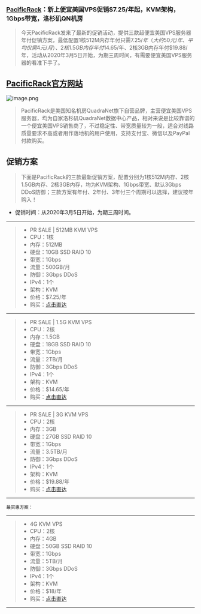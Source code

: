 
### [PacificRack](https://bit.ly/2QFVgkl)：新上便宜美国VPS促销$7.25/年起，KVM架构，1Gbps带宽，洛杉矶QN机房

> 今天PacificRack发来了最新的促销活动，提供三款超便宜美国VPS服务器年付促销方案，最低配置1核512M内存年付只需$7.25/年（大约50元/年、平均仅需4元/月）、2核1.5GB内存年付$14.65/年、2核3GB内存年付$19.88/年，活动从2020年3月5日开始，为期三周时间，有需要便宜美国VPS服务器的看准下手了。

## [PacificRack官方网站](https://bit.ly/2QFVgkl)

![image.png](http://ww1.sinaimg.cn/large/d0640841ly1gd4w8o39zmj224c11u7pc.jpg)

> PacificRack是美国知名机房QuadraNet旗下自营品牌，主营便宜美国VPS服务器，均为自家洛杉矶QuadraNet数据中心产品，相对来说是比较靠谱的一个便宜美国VPS销售商了，不过稳定性、带宽质量较为一般，适合对线路质量要求不高或者用作落地机的用户使用，支持支付宝、微信以及PayPal付款购买。

## 促销方案
> 下面是PacificRack的三款最新促销方案，配置分别为1核512M内存、2核1.5GB内存、2核3GB内存，均为KVM架构、1Gbps带宽、默认3Gbps DDoS防御；三款方案有年付、2年付、3年付三个周期可以选择，建议按年购入！

* 促销时间：从2020年3月5日开始，为期三周时间。

---
> * PR SALE | 512MB KVM VPS
> * CPU：1核
> * 内存：512MB
> * 硬盘：10GB SSD RAID 10
> * 带宽：1Gbps
> * 流量：500GB/月
> * 防御：3Gbps DDoS
> * IPv4：1个
> * 架构：KVM
> * 价格：$7.25/年
> * 购买：[点击直达](https://pacificrack.com/portal/aff.php?aff=1682&pid=50)
---
> * PR SALE | 1.5G KVM VPS
> * CPU：2核
> * 内存：1.5GB
> * 硬盘：18GB SSD RAID 10
> * 带宽：1Gbps
> * 流量：2TB/月
> * 防御：3Gbps DDoS
> * IPv4：1个
> * 架构：KVM
> * 价格：$14.65/年
> * 购买：[点击直达](https://pacificrack.com/portal/aff.php?aff=1682&pid=49)
---

> * PR SALE | 3G KVM VPS
> * CPU：2核
> * 内存：3GB
> * 硬盘：27GB SSD RAID 10
> * 带宽：1Gbps
> * 流量：3.5TB/月
> * 防御：3Gbps DDoS
> * IPv4：1个
> * 架构：KVM
> * 价格：$19.88/年
> * 购买：[点击直达](https://pacificrack.com/portal/aff.php?aff=1682&pid=48)
---
```
最实惠方案：
```
---
> * 4G KVM VPS
> * CPU：2核
> * 内存：4GB
> * 硬盘：50GB SSD RAID 10
> * 带宽：1Gbps
> * 流量：5TB/月
> * 防御：3Gbps DDoS
> * IPv4：1个
> * 架构：KVM
> * 价格：$18/年
> * 购买：[点击直达](https://pacificrack.com/portal/aff.php?aff=1682&pid=174)
---
